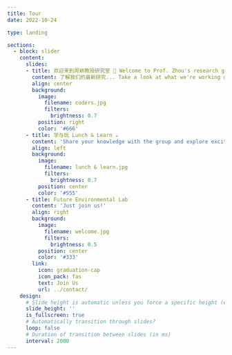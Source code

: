 ```yaml
---
title: Tour
date: 2022-10-24

type: landing

sections:
  - block: slider
    content:
      slides:
      - title: 欢迎来到周颖教授研究室 👋 Welcome to Prof. Zhou's research group
        content: 了解我们的最新研究... Take a look at what we're working on...
        align: center
        background:
          image:
            filename: coders.jpg
            filters:
              brightness: 0.7
          position: right
          color: '#666'
      - title: 学与玩 Lunch & Learn ☕️
        content: 'Share your knowledge with the group and explore exciting new topics together!'
        align: left
        background:
          image:
            filename: lunch & learn.jpg
            filters:
              brightness: 0.7
          position: center
          color: '#555'
      - title: Future Environmental Lab
        content: 'Just join us!'
        align: right
        background:
          image:
            filename: welcome.jpg
            filters:
              brightness: 0.5
          position: center
          color: '#333'
        link:
          icon: graduation-cap
          icon_pack: fas
          text: Join Us
          url: ../contact/
    design:
      # Slide height is automatic unless you force a specific height (e.g. '400px')
      slide_height: ''
      is_fullscreen: true
      # Automatically transition through slides?
      loop: false
      # Duration of transition between slides (in ms)
      interval: 2000
---
```

